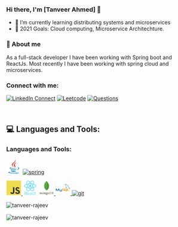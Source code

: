### Hi there, I'm  [Tanveer Ahmed] 👋


- 🌱 I’m currently learning distributing systems and microservices
- 🥅 2021 Goals: Cloud computing, Microservice Architechture.


### 📖 About me

As a full-stack developer I have been working with Spring boot and ReactJs. Most recently I have been working with spring cloud and microservices.
<br/>

### Connect with me:

[![LinkedIn Connect](https://img.shields.io/badge/%20-Connect-black?color=14171A&labelColor=212121&logo=linkedin&logoColor=ffffff)](https://linkedin.com/in/https://www.linkedin.com/in/tanveer-p3/)
[![Leetcode](https://img.shields.io/badge/%20-Follow-black?color=14171A&labelColor=1976d2&logo=medium&logoColor=ffffff)](https://www.leetcode.com/_tanveer_) 
[![Questions](https://img.shields.io/badge/%20-Questions-black?color=14171A&labelColor=fff&logo=stackoverflow&logoColor=0c0d0e26)](https://stackoverflow.com/users/17123489/tanvir-ahmed)

<br/>


## 💻 Languages and Tools:

<h3 align="left">Languages and Tools:</h3>
 <a href="https://www.java.com" target="_blank"> <img src="https://raw.githubusercontent.com/devicons/devicon/master/icons/java/java-original.svg" alt="java" width="40" height="40"/></a> <a href="https://spring.io/" target="_blank"> <img src="https://www.vectorlogo.zone/logos/springio/springio-icon.svg" alt="spring" width="40" height="40"/> </a> </p><p align="left"><a href="https://developer.mozilla.org/en-US/docs/Web/JavaScript" target="_blank"> <img src="https://raw.githubusercontent.com/devicons/devicon/master/icons/javascript/javascript-original.svg" alt="javascript" width="40" height="40"/> <a href="https://reactjs.org/" target="_blank"> <img src="https://raw.githubusercontent.com/devicons/devicon/master/icons/react/react-original-wordmark.svg" alt="react" width="40" height="40"/></a>  </a> <a href="https://www.mongodb.com/" target="_blank"> <img src="https://raw.githubusercontent.com/devicons/devicon/master/icons/mongodb/mongodb-original-wordmark.svg" alt="mongodb" width="40" height="40"/> </a> <a href="https://www.mysql.com/" target="_blank"> <img src="https://raw.githubusercontent.com/devicons/devicon/master/icons/mysql/mysql-original-wordmark.svg" alt="mysql" width="40" height="40"/> </a> <a href="https://git-scm.com/" target="_blank"> <img src="https://www.vectorlogo.zone/logos/git-scm/git-scm-icon.svg" alt="git" width="40" height="40"/> </a>

<p><img align="center" src="https://github-readme-stats.vercel.app/api/top-langs?username=tanveer-rajeev&show_icons=true&locale=en&layout=compact" alt="tanveer-rajeev" /></p>

<p><img align="center" src="https://github-readme-streak-stats.herokuapp.com/?user=tanveer-rajeev&" alt="tanveer-rajeev" /></p>


